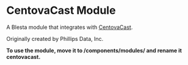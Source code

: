 # CentovaCast Module

A Blesta module that integrates with [CentovaCast](http://www.centova.com/es/cast).

Originally created by Phillips Data, Inc.

**To use the module, move it to /components/modules/ and rename it centovacast.**
